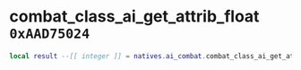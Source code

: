 # combat_class_ai_get_attrib_float `0xAAD75024`

```lua
local result --[[ integer ]] = natives.ai_combat.combat_class_ai_get_attrib_float(_unk0 --[[ integer ]], _unk1 --[[ integer ]])
```